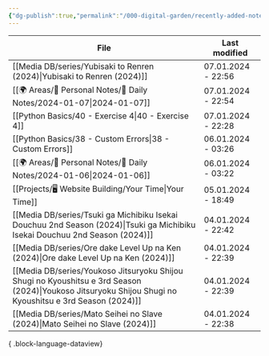 ```yaml
---
{"dg-publish":true,"permalink":"/000-digital-garden/recently-added-notes/","dgPassFrontmatter":true,"noteIcon":"3","created":"2023-12-14T09:08:44.430+05:30","updated":"2023-12-14T09:12:52.432+05:30"}
---
```


| File                                                                                                                                                        | Last modified      |
| ----------------------------------------------------------------------------------------------------------------------------------------------------------- | ------------------ |
| [[Media DB/series/Yubisaki to Renren (2024)\|Yubisaki to Renren (2024)]]                                                                                 | 07.01.2024 - 22:56 |
| [[🌍 Areas/📧 Personal Notes/📓 Daily Notes/2024-01-07\|2024-01-07]]                                                                                     | 07.01.2024 - 22:54 |
| [[Python Basics/40 - Exercise 4\|40 - Exercise 4]]                                                                                                       | 07.01.2024 - 22:28 |
| [[Python Basics/38 - Custom Errors\|38 - Custom Errors]]                                                                                                 | 06.01.2024 - 03:26 |
| [[🌍 Areas/📧 Personal Notes/📓 Daily Notes/2024-01-06\|2024-01-06]]                                                                                     | 06.01.2024 - 03:22 |
| [[Projects/🖥 Website Building/Your Time\|Your Time]]                                                                                                    | 05.01.2024 - 18:49 |
| [[Media DB/series/Tsuki ga Michibiku Isekai Douchuu 2nd Season (2024)\|Tsuki ga Michibiku Isekai Douchuu 2nd Season (2024)]]                             | 04.01.2024 - 22:42 |
| [[Media DB/series/Ore dake Level Up na Ken (2024)\|Ore dake Level Up na Ken (2024)]]                                                                     | 04.01.2024 - 22:39 |
| [[Media DB/series/Youkoso Jitsuryoku Shijou Shugi no Kyoushitsu e 3rd Season (2024)\|Youkoso Jitsuryoku Shijou Shugi no Kyoushitsu e 3rd Season (2024)]] | 04.01.2024 - 22:39 |
| [[Media DB/series/Mato Seihei no Slave (2024)\|Mato Seihei no Slave (2024)]]                                                                             | 04.01.2024 - 22:38 |

{ .block-language-dataview}